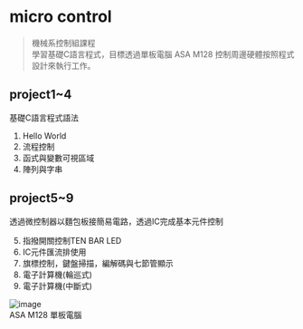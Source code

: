 # micro control
>機械系控制組課程<br>
>學習基礎C語言程式，目標透過單板電腦 ASA M128 控制周邊硬體按照程式設計來執行工作。

## project1~4
基礎C語言程式語法<br>

1. Hello World
2. 流程控制
3. 函式與變數可視區域
4. 陣列與字串

## project5~9
透過微控制器以麵包板接簡易電路，透過IC完成基本元件控制<br>

5. 指撥開關控制TEN BAR LED<br>
6. IC元件匯流排使用<br>
7. 旗標控制，鍵盤掃描，編解碼與七節管顯示<br>
8. 電子計算機(輪巡式)<br>
9. 電子計算機(中斷式) <br>

![image](https://user-images.githubusercontent.com/67943586/186473862-e0c47831-0fc4-4942-9d05-2ff07206268c.png)<br>
ASA M128 單板電腦<br>


